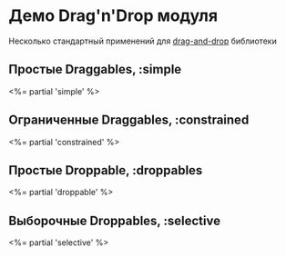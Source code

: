 # Демо Drag'n'Drop модуля

Несколько стандартный применений для [drag-and-drop](/goods/drag-and-drop) библиотеки

## Простые Draggables, :simple
<%= partial 'simple' %>

## Ограниченные Draggables, :constrained
<%= partial 'constrained' %>


## Простые Droppable, :droppables
<%= partial 'droppable' %>

## Выборочные Droppables, :selective
<%= partial 'selective' %>
